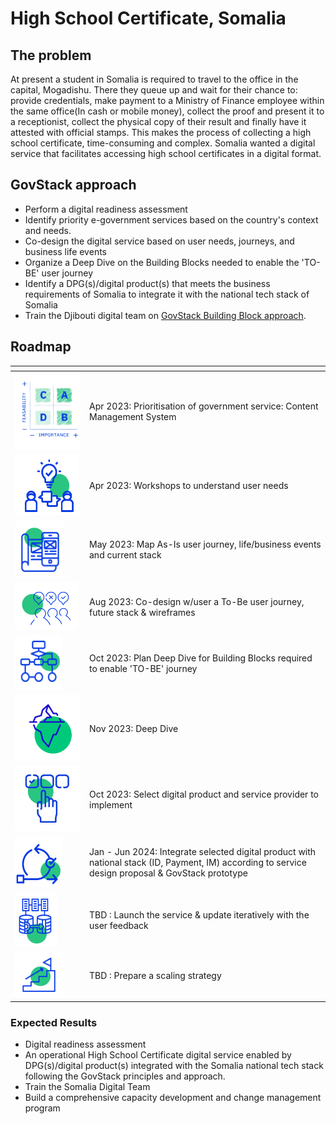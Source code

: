 # High School Certificate, Somalia

## The problem

At present a student in Somalia is required to travel to the office in the capital, Mogadishu. There they queue up and wait for their chance to: provide credentials, make payment to a Ministry of Finance employee within the same office(In cash or mobile money), collect the proof and present it to a receptionist, collect the physical copy of their result and finally have it attested with official stamps. This makes the process of collecting a high school certificate, time-consuming and complex. Somalia wanted a digital service that facilitates accessing high school certificates in a digital format.&#x20;

## GovStack approach

* Perform a digital readiness assessment
* Identify priority e-government services based on the country's context and needs.
* Co-design the digital service based on user needs, journeys, and business life events
* Organize a Deep Dive on the Building Blocks needed to enable the 'TO-BE' user journey
* Identify a DPG(s)/digital product(s) that meets the business requirements of Somalia to integrate it with the national tech stack of Somalia
* Train the Djibouti digital team on [GovStack Building Block approach](https://govstack.gitbook.io/implementation-playbook/govstack-implementation-playbook/2-description/building-block-approach).

## Roadmap

<table><thead><tr><th width="105"></th><th></th></tr></thead><tbody><tr><td><img src="../../.gitbook/assets/Screenshot_2023-03-28_170152-removebg-preview.png" alt=""></td><td>Apr 2023: Prioritisation of government service: Content Management System</td></tr><tr><td><img src="../../.gitbook/assets/image (7) (1).png" alt=""></td><td>Apr 2023: Workshops to understand user needs</td></tr><tr><td><img src="../../.gitbook/assets/image (11) (1).png" alt=""></td><td>May 2023: Map As-Is user journey, life/business events and current stack</td></tr><tr><td><img src="../../.gitbook/assets/image (16) (1).png" alt=""></td><td>Aug 2023: Co-design w/user a To-Be user journey, future stack &#x26; wireframes</td></tr><tr><td><img src="../../.gitbook/assets/image (8) (1).png" alt=""></td><td>Oct 2023: Plan Deep Dive for Building Blocks required to enable 'TO-BE' journey</td></tr><tr><td><img src="../../.gitbook/assets/Untitled design (16).png" alt=""></td><td>Nov 2023: Deep Dive</td></tr><tr><td><img src="../../.gitbook/assets/Untitled design.jpg" alt=""></td><td>Oct 2023: Select digital product and service provider to implement</td></tr><tr><td><img src="../../.gitbook/assets/image (9) (1).png" alt=""></td><td>Jan - Jun 2024: Integrate selected digital product with national stack (ID, Payment, IM) according to service design proposal &#x26; GovStack prototype</td></tr><tr><td><img src="../../.gitbook/assets/image (14) (1).png" alt=""></td><td>TBD : Launch the service &#x26; update iteratively with the user feedback</td></tr><tr><td><img src="../../.gitbook/assets/image (13) (1).png" alt=""></td><td>TBD : Prepare a scaling strategy</td></tr></tbody></table>

### Expected Results

* Digital readiness assessment&#x20;
* An operational High School Certificate digital service enabled by DPG(s)/digital product(s) integrated with the Somalia national tech stack following the GovStack principles and approach.
* Train the Somalia Digital Team&#x20;
* Build a comprehensive capacity development and change management program
